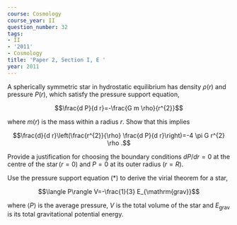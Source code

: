 ```yaml
---
course: Cosmology
course_year: II
question_number: 32
tags:
- II
- '2011'
- Cosmology
title: 'Paper 2, Section I, E '
year: 2011
---
```




A spherically symmetric star in hydrostatic equilibrium has density $\rho(r)$ and pressure $P(r)$, which satisfy the pressure support equation,

$$\frac{d P}{d r}=-\frac{G m \rho}{r^{2}}$$

where $m(r)$ is the mass within a radius $r$. Show that this implies

$$\frac{d}{d r}\left(\frac{r^{2}}{\rho} \frac{d P}{d r}\right)=-4 \pi G r^{2} \rho .$$

Provide a justification for choosing the boundary conditions $d P / d r=0$ at the centre of the $\operatorname{star}(r=0)$ and $P=0$ at its outer radius $(r=R)$.

Use the pressure support equation $(*)$ to derive the virial theorem for a star,

$$\langle P\rangle V=-\frac{1}{3} E_{\mathrm{grav}}$$

where $\langle P\rangle$ is the average pressure, $V$ is the total volume of the star and $E_{\text {grav }}$ is its total gravitational potential energy.